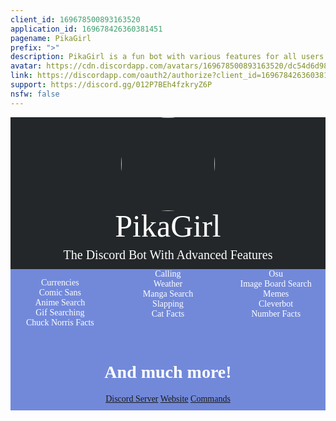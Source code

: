 ```yaml
---
client_id: 169678500893163520
application_id: 169678426360381451
pagename: PikaGirl
prefix: ">"
description: PikaGirl is a fun bot with various features for all users!
avatar: https://cdn.discordapp.com/avatars/169678500893163520/dc54d6d98709f68c16435d9a96776268.png
link: https://discordapp.com/oauth2/authorize?client_id=169678426360381451&scope=bot&permissions=-1
support: https://discord.gg/012P7BEh4fzkryZ6P
nsfw: false
---
```


<style>@font-face{font-family: pikagirl; src: url(https://spaghetti.pikadude.me/Carbonitex/Roboto-Regular.ttf);}.pikagirl-circle{border-radius: 50%;}.pikagirl-list{-webkit-column-count: 3; -moz-column-count: 3; column-count: 3;}</style> <link href="https://spaghetti.pikadude.me/Carbonitex/style.css" rel="stylesheet"/><div style="background-color: #23272A; font-family: pikagirl"> <div style="text-align: center; width: 100%;"> <img src="https://spaghetti.pikadude.me/Carbonitex/logo.jpg" class="pikagirl-circle" style="width: 150px;"/> <p style="font-size: 50px; margin: -1% auto; color: white">PikaGirl</p><br/> <p style="font-size: 20px; margin: -1% auto; color: white">The Discord Bot With Advanced Features</p><br/> </div></div><div style="background-color: #7289DA;"> <div style="font-family: pikagirl; text-align: center; color: white" class="pikagirl-list"> <p>Currencies<br/>Comic Sans<br/>Anime Search<br/>Gif Searching<br/>Chuck Norris Facts</p><p>Calling<br/>Weather<br/>Manga Search<br/>Slapping<br/>Cat Facts</p><p>Osu<br/>Image Board Search<br/>Memes<br/>Cleverbot<br/>Number Facts</p></div><div style="font-family: pikagirl; text-align: center; color: white; margin: -30px auto; padding: 10px;"><br><br><h1>And much more!</h1> <a href="https://pikagirl.me/support" class="pikagirl-button">Discord Server</a> <a href="https://pikagirl.me" class="pikagirl-button">Website</a> <a href="https://pikagirl.me/commands" class="pikagirl-button">Commands</a> </div></div>
